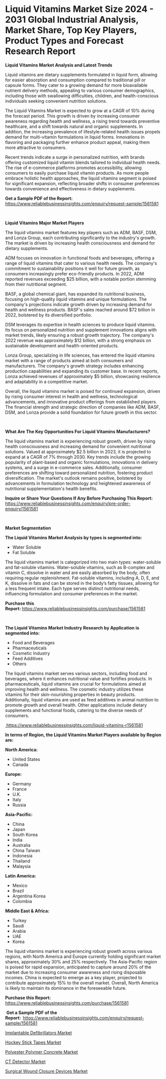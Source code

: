 <p><h1>Liquid Vitamins Market Size 2024 - 2031 Global Industrial Analysis, Market Share, Top Key Players, Product Types and Forecast Research Report</h1></p><p><strong>Liquid Vitamins Market Analysis and Latest Trends</strong></p>
<p><p>Liquid vitamins are dietary supplements formulated in liquid form, allowing for easier absorption and consumption compared to traditional pill or capsule forms. They cater to a growing demand for more bioavailable nutrient delivery methods, appealing to various consumer demographics, including those with swallowing difficulties, children, and health-conscious individuals seeking convenient nutrition solutions. </p><p>The Liquid Vitamins Market is expected to grow at a CAGR of 10% during the forecast period. This growth is driven by increasing consumer awareness regarding health and wellness, a rising trend towards preventive healthcare, and a shift towards natural and organic supplements. In addition, the increasing prevalence of lifestyle-related health issues propels demand for multi-vitamin formulations in liquid forms. Innovations in flavoring and packaging further enhance product appeal, making them more attractive to consumers. </p><p>Recent trends indicate a surge in personalized nutrition, with brands offering customized liquid vitamin blends tailored to individual health needs. The rise of e-commerce platforms promotes accessibility, allowing consumers to easily purchase liquid vitamin products. As more people embrace holistic health approaches, the liquid vitamins segment is poised for significant expansion, reflecting broader shifts in consumer preferences towards convenience and effectiveness in dietary supplements.</p></p>
<p><strong>Get a Sample PDF of the Report:&nbsp;</strong> <a href="https://www.reliablebusinessinsights.com/enquiry/request-sample/1561581?utm_campaign=41&utm_medium=2&utm_source=Github&utm_content=ia&utm_term=08112024&utm_id=liquid-vitamins">https://www.reliablebusinessinsights.com/enquiry/request-sample/1561581</a></p>
<p>&nbsp;</p>
<p><strong>Liquid Vitamins Major Market Players</strong></p>
<p><p>The liquid vitamins market features key players such as ADM, BASF, DSM, and Lonza Group, each contributing significantly to the industry's growth. The market is driven by increasing health consciousness and demand for dietary supplements.</p><p>ADM focuses on innovation in functional foods and beverages, offering a range of liquid vitamins that cater to various health needs. The company's commitment to sustainability positions it well for future growth, as consumers increasingly prefer eco-friendly products. In 2022, ADM reported revenues exceeding $25 billion, with a notable portion stemming from their nutritional segment.</p><p>BASF, a global chemical giant, has expanded its nutritional business, focusing on high-quality liquid vitamins and unique formulations. The company's projections indicate growth driven by increasing demand for health and wellness products. BASF's sales reached around $72 billion in 2022, bolstered by its diversified portfolio.</p><p>DSM leverages its expertise in health sciences to produce liquid vitamins. Its focus on personalized nutrition and supplement innovations aligns with market trends, likely ensuring a robust growth trajectory. The company's 2022 revenue was approximately $12 billion, with a strong emphasis on sustainable development and health-oriented products.</p><p>Lonza Group, specializing in life sciences, has entered the liquid vitamins market with a range of products aimed at both consumers and manufacturers. The company's growth strategy includes enhancing production capabilities and expanding its customer base. In recent reports, Lonza achieved revenues of approximately $5 billion, showcasing resilience and adaptability in a competitive market.</p><p>Overall, the liquid vitamins market is poised for continued expansion, driven by rising consumer interest in health and wellness, technological advancements, and innovative product offerings from established players. The financial strength and strategic direction of companies like ADM, BASF, DSM, and Lonza provide a solid foundation for future growth in this sector.</p></p>
<p>&nbsp;</p>
<p><strong>What Are The Key Opportunities For Liquid Vitamins Manufacturers?</strong></p>
<p><p>The liquid vitamins market is experiencing robust growth, driven by rising health consciousness and increasing demand for convenient nutritional solutions. Valued at approximately $2.5 billion in 2023, it is projected to expand at a CAGR of 7% through 2030. Key trends include the growing popularity of plant-based and organic formulations, innovations in delivery systems, and a surge in e-commerce sales. Additionally, consumer preferences are shifting toward personalized nutrition, fostering product diversification. The market's outlook remains positive, bolstered by advancements in formulation technology and heightened awareness of nutritional supplementation's health benefits.</p></p>
<p><strong>Inquire or Share Your Questions If Any Before Purchasing This Report:</strong> <a href="https://www.reliablebusinessinsights.com/enquiry/pre-order-enquiry/1561581?utm_campaign=41&utm_medium=2&utm_source=Github&utm_content=ia&utm_term=08112024&utm_id=liquid-vitamins">https://www.reliablebusinessinsights.com/enquiry/pre-order-enquiry/1561581</a></p>
<p>&nbsp;</p>
<p><strong>Market Segmentation</strong></p>
<p><strong>The Liquid Vitamins Market Analysis by types is segmented into:</strong></p>
<p><ul><li>Water Soluble</li><li>Fat Soluble</li></ul></p>
<p><p>The liquid vitamins market is categorized into two main types: water-soluble and fat-soluble vitamins. Water-soluble vitamins, such as B-complex and vitamin C, dissolve in water and are easily absorbed by the body, often requiring regular replenishment. Fat-soluble vitamins, including A, D, E, and K, dissolve in fats and can be stored in the body’s fatty tissues, allowing for a less frequent intake. Each type serves distinct nutritional needs, influencing formulation and consumer preferences in the market.</p></p>
<p><strong>Purchase this Report:&nbsp;</strong><a href="https://www.reliablebusinessinsights.com/purchase/1561581?utm_campaign=41&utm_medium=2&utm_source=Github&utm_content=ia&utm_term=08112024&utm_id=liquid-vitamins">https://www.reliablebusinessinsights.com/purchase/1561581</a></p>
<p>&nbsp;</p>
<p><strong>The Liquid Vitamins Market Industry Research by Application is segmented into:</strong></p>
<p><ul><li>Food and Beverages</li><li>Pharmaceuticals</li><li>Cosmetic Industry</li><li>Feed Additives</li><li>Others</li></ul></p>
<p><p>The liquid vitamins market serves various sectors, including food and beverages, where it enhances nutritional value and fortifies products. In pharmaceuticals, liquid vitamins are crucial for formulations aimed at improving health and wellness. The cosmetic industry utilizes these vitamins for their skin-nourishing properties in beauty products. Additionally, liquid vitamins are used as feed additives in animal nutrition to promote growth and overall health. Other applications include dietary supplements and functional foods, catering to the diverse needs of consumers.</p></p>
<p><a href="https://www.reliablebusinessinsights.com/liquid-vitamins-r1561581?utm_campaign=41&utm_medium=2&utm_source=Github&utm_content=ia&utm_term=08112024&utm_id=liquid-vitamins">&nbsp;https://www.reliablebusinessinsights.com/liquid-vitamins-r1561581</a></p>
<p><strong>In terms of Region, the Liquid Vitamins Market Players available by Region are:</strong></p>
<p>
    <p> <strong> North America: </strong>
        <ul>
            <li>United States</li>
            <li>Canada</li>
        </ul>
        </p> 
    <p> <strong> Europe: </strong>
        <ul>
            <li>Germany</li>
            <li>France</li>
            <li>U.K.</li>
            <li>Italy</li>
            <li>Russia</li>
        </ul>
        </p> 
    <p> <strong> Asia-Pacific: </strong>
        <ul>
            <li>China</li>
            <li>Japan</li>
            <li>South Korea</li>
            <li>India</li>
            <li>Australia</li>
            <li>China Taiwan</li>
            <li>Indonesia</li>
            <li>Thailand</li>
            <li>Malaysia</li>
        </ul>
        </p> 
    <p> <strong> Latin America: </strong>
        <ul>
            <li>Mexico</li>
            <li>Brazil</li>
            <li>Argentina Korea</li>
            <li>Colombia</li>
        </ul>
        </p> 
    <p> <strong> Middle East & Africa: </strong>
        <ul>
            <li>Turkey</li>
            <li>Saudi</li>
            <li>Arabia</li>
            <li>UAE</li>
            <li>Korea</li>
        </ul>
    </p>
    </p>
<p><p>The liquid vitamins market is experiencing robust growth across various regions, with North America and Europe currently holding significant market shares, approximately 30% and 25% respectively. The Asia-Pacific region is poised for rapid expansion, anticipated to capture around 20% of the market due to increasing consumer awareness and rising disposable incomes. China is expected to emerge as a key player, projected to contribute approximately 15% to the overall market. Overall, North America is likely to maintain its dominance in the foreseeable future.</p></p>
<p><strong>Purchase this Report: </strong><a href="https://www.reliablebusinessinsights.com/purchase/1561581?utm_campaign=41&utm_medium=2&utm_source=Github&utm_content=ia&utm_term=08112024&utm_id=liquid-vitamins">https://www.reliablebusinessinsights.com/purchase/1561581</a></p>
<p>&nbsp;<strong>Get a Sample PDF of the Report:&nbsp;&nbsp;</strong><a href="https://www.reliablebusinessinsights.com/enquiry/request-sample/1561581?utm_campaign=41&utm_medium=2&utm_source=Github&utm_content=ia&utm_term=08112024&utm_id=liquid-vitamins">https://www.reliablebusinessinsights.com/enquiry/request-sample/1561581</a></p>
<p><strong></strong></p>
<p><p><a href="https://issuu.com/reportprime-2/docs/implantable-defibrillators-market-s_b79c2c096520c1?utm_campaign=41&utm_medium=2&utm_source=Github&utm_content=ia&utm_term=08112024&utm_id=liquid-vitamins">Implantable Defibrillators Market</a></p><p><a href="https://github.com/nifongekclosebn1/Market-Research-Report-List-1/blob/main/hockey-stick-tapes-market.md?utm_campaign=41&utm_medium=2&utm_source=Github&utm_content=ia&utm_term=08112024&utm_id=liquid-vitamins">Hockey Stick Tapes Market</a></p><p><a href="https://github.com/jerridoxdemase/Market-Research-Report-List-1/blob/main/polyester-polymer-concrete-market.md?utm_campaign=41&utm_medium=2&utm_source=Github&utm_content=ia&utm_term=08112024&utm_id=liquid-vitamins">Polyester Polymer Concrete Market</a></p><p><a href="https://issuu.com/reportprime-2/docs/ct-detector-market-size-2030.pptx_7bae7dbd72f2af?utm_campaign=41&utm_medium=2&utm_source=Github&utm_content=ia&utm_term=08112024&utm_id=liquid-vitamins">CT Detector Market</a></p><p><a href="https://issuu.com/reportprime-2/docs/surgical-wound-closure-devices-mark_b3f2c6ef44d638?utm_campaign=41&utm_medium=2&utm_source=Github&utm_content=ia&utm_term=08112024&utm_id=liquid-vitamins">Surgical Wound Closure Devices Market</a></p></p>